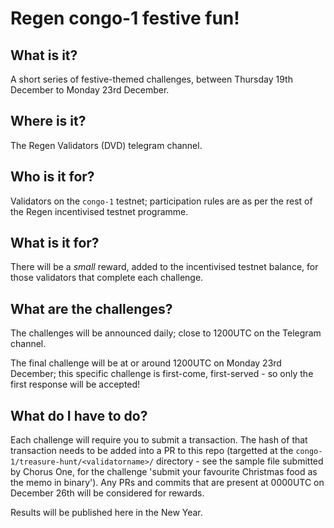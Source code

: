 # Regen congo-1 festive fun!

## What is it?
A short series of festive-themed challenges, between Thursday 19th December to Monday 23rd December.

## Where is it?
The Regen Validators (DVD) telegram channel.

## Who is it for?
Validators on the `congo-1` testnet; participation rules are as per the rest of the Regen incentivised testnet programme.

## What is it for?
There will be a _small_ reward, added to the incentivised testnet balance, for those validators that complete each challenge.

## What are the challenges?
The challenges will be announced daily; close to 1200UTC on the Telegram channel.

The final challenge will be at or around 1200UTC on Monday 23rd December; this specific challenge is first-come, first-served - so only the first response will be accepted!

## What do I have to do?
Each challenge will require you to submit a transaction. The hash of that transaction needs to be added into a PR to this repo (targetted at the `congo-1/treasure-hunt/<validatorname>/` directory - see the sample file submitted by Chorus One, for the challenge 'submit your favourite Christmas food as the memo in binary').
Any PRs and commits that are present at 0000UTC on December 26th will be considered for rewards. 

Results will be published here in the New Year.
